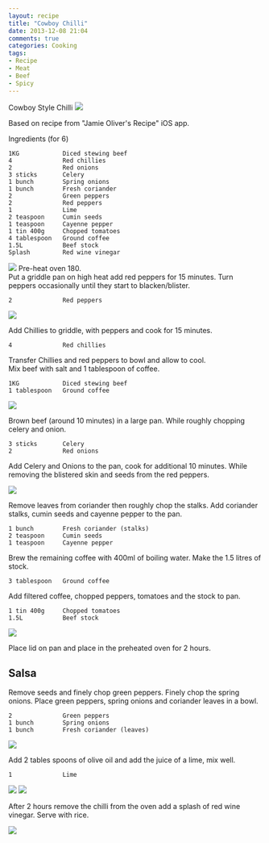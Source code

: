 ```yaml
---
layout: recipe
title: "Cowboy Chilli"
date: 2013-12-08 21:04
comments: true
categories: Cooking
tags:
- Recipe
- Meat
- Beef
- Spicy
---
```


Cowboy Style Chilli
![]( /images/CowboyChilli/morganp-20130908-CowboyChilli-IMG_3968.jpg )

<!-- more -->

Based on recipe from "Jamie Oliver's Recipe" iOS app.

Ingredients (for 6)

    1KG            Diced stewing beef
    4              Red chillies
    2              Red onions
    3 sticks       Celery
    1 bunch        Spring onions
    1 bunch        Fresh coriander
    2              Green peppers
    2              Red peppers
    1              Lime
    2 teaspoon     Cumin seeds
    1 teaspoon     Cayenne pepper
    1 tin 400g     Chopped tomatoes
    4 tablespoon   Ground coffee
    1.5L           Beef stock
    Splash         Red wine vinegar

![]( /images/CowboyChilli/morganp-20130908-CowboyChilli-IMG_3948.jpg )
Pre-heat oven 180.  
Put a griddle pan on high heat add red peppers for 15 minutes. Turn peppers occasionally until they start to blacken/blister.

    2              Red peppers

![]( /images/CowboyChilli/morganp-20130908-CowboyChilli-IMG_3951.jpg )

Add Chillies to griddle, with peppers and cook for 15 minutes.

    4              Red chillies

Transfer Chillies and red peppers to bowl and allow to cool.  
Mix beef with salt and 1 tablespoon of coffee.

    1KG            Diced stewing beef
    1 tablespoon   Ground coffee

![]( /images/CowboyChilli/morganp-20130908-CowboyChilli-IMG_3949.jpg )

Brown beef (around 10 minutes) in a large pan. While roughly chopping celery and onion.

    3 sticks       Celery
    2              Red onions

Add Celery and Onions to the pan, cook for additional 10 minutes. While removing the blistered skin and seeds from the red peppers.

![]( /images/CowboyChilli/morganp-20130908-CowboyChilli-IMG_3952.jpg )

Remove leaves from coriander then roughly chop the stalks. Add coriander stalks, cumin seeds and cayenne pepper to the pan.

    1 bunch        Fresh coriander (stalks)
    2 teaspoon     Cumin seeds
    1 teaspoon     Cayenne pepper

Brew the remaining coffee with 400ml of boiling water. Make the 1.5 litres of stock.

    3 tablespoon   Ground coffee

Add filtered coffee, chopped peppers, tomatoes and the stock to pan. 

    1 tin 400g     Chopped tomatoes
    1.5L           Beef stock

![]( /images/CowboyChilli/morganp-20130908-CowboyChilli-IMG_3955.jpg )

Place lid on pan and place in the preheated oven for 2 hours.

Salsa
--

Remove seeds and finely chop green peppers. Finely chop the spring onions. Place green peppers, spring onions and coriander leaves in a bowl.

    2              Green peppers
    1 bunch        Spring onions
    1 bunch        Fresh coriander (leaves)

![]( /images/CowboyChilli/morganp-20130908-CowboyChilli-IMG_3957.jpg )

Add 2 tables spoons of olive oil and add the juice of a lime, mix well.

    1              Lime
![]( /images/CowboyChilli/morganp-20130908-CowboyChilli-IMG_3958.jpg )
![]( /images/CowboyChilli/morganp-20130908-CowboyChilli-IMG_3964.jpg )

After 2 hours remove the chilli from the oven add a splash of red wine vinegar. Serve with rice.

![]( /images/CowboyChilli/morganp-20130908-CowboyChilli-IMG_3968.jpg )

